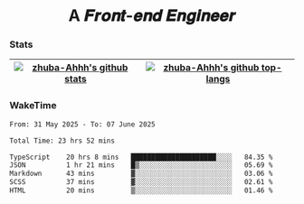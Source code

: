 <h1 align="center">A 𝑭𝒓𝒐𝒏𝒕-𝒆𝒏𝒅 𝑬𝒏𝒈𝒊𝒏𝒆𝒆𝒓</h1>

### Stats

| <a href="https://github.com/zhuba-Ahhh"><img align="center" src="https://github-readme-stats.vercel.app/api?username=zhuba-Ahhh&hide_title=true&hide_border=true&show_icons=trueline_height=21&text_color=000&icon_color=000&bg_color=0,ea6161,ffc64d,fffc4d,52fa5a&theme=graywhite" alt="zhuba-Ahhh's github stats" /> </a> | <a href="https://github.com/zhuba-Ahhh"><img align="center" src="https://github-readme-stats.vercel.app/api/top-langs/?username=zhuba-Ahhh&hide_title=true&hide_border=true&layout=compact&hide_border=true&show_icons=trueline_height=40&text_color=000&icon_color=000&bg_color=0,ea6161,ffc64d,fffc4d,52fa5a&theme=graywhite&langs_count=6" alt="zhuba-Ahhh's github top-langs"/> </a> |
| ------------- | ------------- |

### WakeTime

<!--START_SECTION:waka-->

```txt
From: 31 May 2025 - To: 07 June 2025

Total Time: 23 hrs 52 mins

TypeScript    20 hrs 8 mins   █████████████████████░░░░   84.35 %
JSON          1 hr 21 mins    █▒░░░░░░░░░░░░░░░░░░░░░░░   05.69 %
Markdown      43 mins         ▓░░░░░░░░░░░░░░░░░░░░░░░░   03.06 %
SCSS          37 mins         ▓░░░░░░░░░░░░░░░░░░░░░░░░   02.61 %
HTML          20 mins         ▒░░░░░░░░░░░░░░░░░░░░░░░░   01.46 %
```

<!--END_SECTION:waka-->

